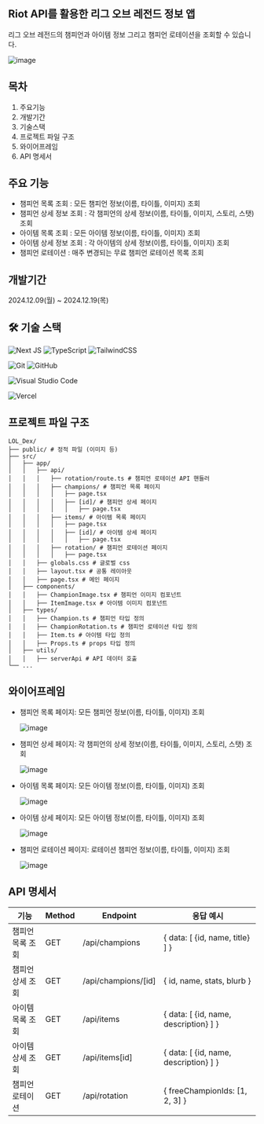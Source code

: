 ##  Riot API를 활용한 리그 오브 레전드 정보 앱

리그 오브 레전드의 챔피언과 아이템 정보 그리고 챔피언 로테이션을 조회할 수 있습니다.

![image](https://github.com/user-attachments/assets/79b9daaa-83e4-45ea-94b7-fd828c6ab3d0)

## 목차 

1. 주요기능
2. 개발기간
3. 기술스택
4. 프로젝트 파일 구조
5. 와이어프레임
6. API 명세서

## 주요 기능
- 챔피언 목록 조회 : 모든 챔피언 정보(이름, 타이틀, 이미지) 조회
- 챔피언 상세 정보 조회 : 각 챔피언의 상세 정보(이름, 타이틀, 이미지, 스토리, 스탯) 조회
- 아이템 목록 조회 : 모든 아이템 정보(이름, 타이틀, 이미지) 조회
- 아이템 상세 정보 조회 : 각 아이템의 상세 정보(이름, 타이틀, 이미지) 조회
- 챔피언 로테이션 : 매주 변경되는 무료 챔피언 로테이션 목록 조회

## 개발기간
2024.12.09(월) ~ 2024.12.19(목)

## 🛠 기술 스택

![Next JS](https://img.shields.io/badge/Next-black?style=for-the-badge&logo=next.js&logoColor=white)
![TypeScript](https://img.shields.io/badge/typescript-%23007ACC.svg?style=for-the-badge&logo=typescript&logoColor=white)
![TailwindCSS](https://img.shields.io/badge/tailwindcss-%2338B2AC.svg?style=for-the-badge&logo=tailwind-css&logoColor=white)

![Git](https://img.shields.io/badge/git-%23F05033.svg?style=for-the-badge&logo=git&logoColor=white)
![GitHub](https://img.shields.io/badge/github-%23121011.svg?style=for-the-badge&logo=github&logoColor=white)

![Visual Studio Code](https://img.shields.io/badge/Visual%20Studio%20Code-0078d7.svg?style=for-the-badge&logo=visual-studio-code&logoColor=white)

![Vercel](https://img.shields.io/badge/vercel-%23000000.svg?style=for-the-badge&logo=vercel&logoColor=white)


## 프로젝트 파일 구조
```
LOL_Dex/
├── public/ # 정적 파일 (이미지 등)
├── src/
│   ├── app/
│   │   ├── api/
│   │   │   ├── rotation/route.ts # 챔피언 로테이션 API 핸들러
│   │   │   ├── champions/ # 챔피언 목록 페이지
│   │   │   │   ├── page.tsx
│   │   │   │   ├── [id]/ # 챔피언 상세 페이지
│   │   │   │   │   ├── page.tsx
│   │   │   ├── items/ # 아이템 목록 페이지
│   │   │   │   ├── page.tsx
│   │   │   │   ├── [id]/ # 아이템 상세 페이지
│   │   │   │   │   ├── page.tsx
│   │   │   ├── rotation/ # 챔피언 로테이션 페이지
│   │   │   │   ├── page.tsx
│   │   ├── globals.css # 글로벌 css
│   │   ├── layout.tsx # 공통 레이아웃
│   │   ├── page.tsx # 메인 페이지
│   ├── components/
│   │   ├── ChampionImage.tsx # 챔피언 이미지 컴포넌트
│   │   ├── ItemImage.tsx # 아이템 이미지 컴포넌트
│   ├── types/
│   │   ├── Champion.ts # 챔피언 타입 정의
│   │   ├── ChampionRotation.ts # 챔피언 로테이션 타입 정의
│   │   ├── Item.ts # 아이템 타입 정의
│   │   ├── Props.ts # props 타입 정의
│   ├── utils/
│   │   ├── serverApi # API 데이터 호출
└── ...
```

## 와이어프레임 

- 챔피언 목록 페이지: 모든 챔피언 정보(이름, 타이틀, 이미지) 조회
  
  ![image](https://github.com/user-attachments/assets/62b03737-5da6-4151-9f8a-ccfdaebbc798)

- 챔피언 상세 페이지: 각 챔피언의 상세 정보(이름, 타이틀, 이미지, 스토리, 스탯) 조회
  
  ![image](https://github.com/user-attachments/assets/199631da-d1f6-4d42-b7e4-0abc836bffc7)

- 아이템 목록 페이지: 모든 아이템 정보(이름, 타이틀, 이미지) 조회
  
  ![image](https://github.com/user-attachments/assets/a41f24cb-1d86-42ec-8958-5f9e60af51f2)

- 아이템 상세 페이지: 모든 아이템 정보(이름, 타이틀, 이미지) 조회
  
  ![image](https://github.com/user-attachments/assets/3ca0063d-97c6-4aa6-bc9f-d26d9b411edd)

- 챔피언 로테이션 페이지: 로테이션 챔피언 정보(이름, 타이틀, 이미지) 조회
  
  ![image](https://github.com/user-attachments/assets/93b56a2a-e13a-4e66-a0ff-c247847431f2)


## API 명세서

| 기능 | Method | Endpoint | 응답 예시 |
|------|---------|----------|-----------|
| 챔피언 목록 조회 | GET | /api/champions | { data: [ {id, name, title} ] } |
| 챔피언 상세 조회 | GET | /api/champions/[id] | { id, name, stats, blurb } |
| 아이템 목록 조회 | GET | /api/items | { data: [ {id, name, description} ] } |
| 아이템 상세 조회 | GET | /api/items[id] | { data: [ {id, name, description} ] } |
| 챔피언 로테이션 | GET | /api/rotation | { freeChampionIds: [1, 2, 3] } |
 
